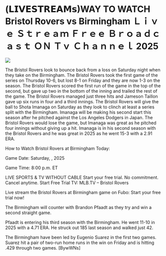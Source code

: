 # (𝗟𝗜𝗩𝗘𝗦𝗧𝗥𝗘𝗔𝗠𝘀)WAY TO WATCH Bristol Rovers vs Birmingham Ｌｉｖｅ Ｓｔｒｅａｍ Ｆｒｅｅ Ｂｒｏａｄｃａｓｔ ＯＮ Ｔｖ Ｃｈａｎｎｅｌ  2025  
  
  
[![](https://i.imgur.com/qSNzIqt.png)](https://movie.rssnews.media/TVJMRJgQa.php)  
  
The Bristol Rovers look to bounce back from a loss on Saturday night when they take on the Birmingham. The Bristol Rovers took the first game of the series on Thursday 10-6, but lost 8-1 on Friday and they are now 1-3 on the season. The Bristol Rovers scored the first run of the game in the top of the second, but gave up two in the bottom of the inning and trailed the rest of the game. The Bristol Rovers managed just three hits and Jameson Taillon gave up six runs in four and a third innings. The Bristol Rovers will give the ball to Shota Imanaga on Saturday as they look to clinch at least a series split with the Birmingham. Imanaga will be making his second start this season after he pitched against the Los Angeles Dodgers in Japan. The Bristol Rovers would lose the game, but Imanaga was great as he pitched four innings without giving up a hit. Imanaga is in his second season with the Bristol Rovers and he was great in 2025 as he went 15-3 with a 2.91 ERA.

How to Watch Bristol Rovers at Birmingham Today:

Game Date: Saturday, , 2025

Game Time: 8:00 p.m. ET

LIVE SPORTS & TV WITHOUT CABLE
Start your free trial. No commitment. Cancel anytime.
Start Free Trial
TV: MLB.TV – Bristol Rovers

Live stream the Bristol Rovers at Birmingham game on Fubo: Start your free trial now!

The Birmingham will counter with Brandon Pfaadt as they try and win a second straight game.

Pfaadt is entering his third season with the Birmingham. He went 11-10 in 2025 with a 4.71 ERA. He struck out 185 last season and walked just 42.

The Birmingham have been led by Eugenio Suarez in the first two games. Suarez hit a pair of two-run home runs in the win on Friday and is hitting .429 through two games. [BywWNs]